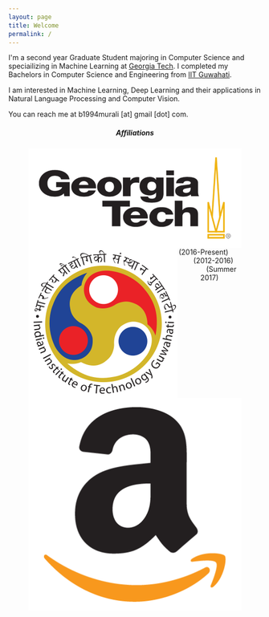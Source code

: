 ```yaml
---
layout: page
title: Welcome
permalink: /
---
```


I'm a second year Graduate Student majoring in Computer Science and speciailizing in Machine Learning at [Georgia Tech](https://www.gatech.edu). I completed my Bachelors in Computer Science and Engineering from [IIT Guwahati](https://www.iitg.ac.in).

I am interested in Machine Learning, Deep Learning and their applications in Natural Language Processing and Computer Vision.

You can reach me at b1994murali [at] gmail [dot] com.

<h5 align="center">Affiliations</h5>
<figure align="center" class="affils">
<a href="http://www.gatech.edu/"><img style="float: left;" src="/docs/pictures/gatech.png" style="width: 75px; height: 50px; margin:0px 18px"/></a>
<a href="http://www.iitg.ac.in/"><img style="float: left;" src="/docs/pictures/iitg.png" style="width: 50px; height: 50px; margin:0px 18px"/></a>
<a href="https://www.amazon.com/"><img style="float: left;" src="/docs/pictures/amazon.png" style="width: 50px; height: 50px; margin:0px 18px"/></a>
<h7><figcaption>(2016-Present) &nbsp; &nbsp; &nbsp; &nbsp; &nbsp; &nbsp; &nbsp; (2012-2016) &nbsp; &nbsp; &nbsp; &nbsp; &nbsp; &nbsp; &nbsp; &nbsp; (Summer 2017)</figcaption></h7>
</figure>
